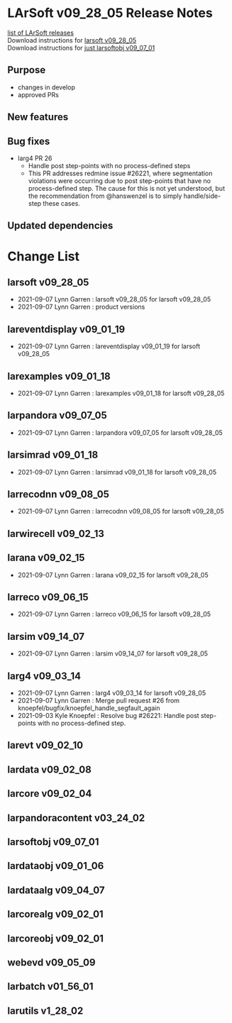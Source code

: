 # LArSoft v09_28_05 Release Notes



[list of LArSoft releases](LArSoft_release_list)  
Download instructions for [larsoft v09_28_05](https://scisoft.fnal.gov/scisoft/bundles/larsoft/v09_28_05/larsoft-v09_28_05.html)  
Download instructions for [just larsoftobj v09_07_01](https://scisoft.fnal.gov/scisoft/bundles/larsoftobj/v09_07_01/larsoftobj-v09_07_01.html)

## Purpose

-   changes in develop
-   approved PRs

## New features

## Bug fixes

-   larg4 PR 26
    -   Handle post step-points with no process-defined steps
    -   This PR addresses redmine issue \#26221, where segmentation violations were occurring due to post step-points that have no process-defined step. The cause for this is not yet understood, but the recommendation from @hanswenzel is to simply handle/side-step these cases.

## Updated dependencies

# Change List

## larsoft v09_28_05

-   2021-09-07 Lynn Garren : larsoft v09_28_05 for larsoft v09_28_05
-   2021-09-07 Lynn Garren : product versions

## lareventdisplay v09_01_19

-   2021-09-07 Lynn Garren : lareventdisplay v09_01_19 for larsoft v09_28_05

## larexamples v09_01_18

-   2021-09-07 Lynn Garren : larexamples v09_01_18 for larsoft v09_28_05

## larpandora v09_07_05

-   2021-09-07 Lynn Garren : larpandora v09_07_05 for larsoft v09_28_05

## larsimrad v09_01_18

-   2021-09-07 Lynn Garren : larsimrad v09_01_18 for larsoft v09_28_05

## larrecodnn v09_08_05

-   2021-09-07 Lynn Garren : larrecodnn v09_08_05 for larsoft v09_28_05

## larwirecell v09_02_13

## larana v09_02_15

-   2021-09-07 Lynn Garren : larana v09_02_15 for larsoft v09_28_05

## larreco v09_06_15

-   2021-09-07 Lynn Garren : larreco v09_06_15 for larsoft v09_28_05

## larsim v09_14_07

-   2021-09-07 Lynn Garren : larsim v09_14_07 for larsoft v09_28_05

## larg4 v09_03_14

-   2021-09-07 Lynn Garren : larg4 v09_03_14 for larsoft v09_28_05
-   2021-09-07 Lynn Garren : Merge pull request \#26 from knoepfel/bugfix/knoepfel_handle_segfault_again
-   2021-09-03 Kyle Knoepfel : Resolve bug \#26221: Handle post step-points with no process-defined step.

## larevt v09_02_10

## lardata v09_02_08

## larcore v09_02_04

## larpandoracontent v03_24_02

## larsoftobj v09_07_01

## lardataobj v09_01_06

## lardataalg v09_04_07

## larcorealg v09_02_01

## larcoreobj v09_02_01

## webevd v09_05_09

## larbatch v01_56_01

## larutils v1_28_02
